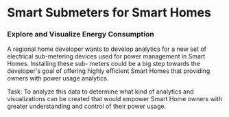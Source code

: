 

#                         Smart Submeters for Smart Homes

###                     Explore and Visualize Energy Consumption


  A regional home developer wants to develop analytics for a new set of electrical 
  sub-metering devices used for power management in Smart Homes. Installing these sub-
  meters could be a big step towards the developer's goal of offering highly efficient 
  Smart Homes that providing owners with power usage analytics.
 
  Task: To analyze this data to determine what kind of analytics and visualizations can
  be created that would empower Smart Home owners with greater understanding and control 
  of their power usage.
